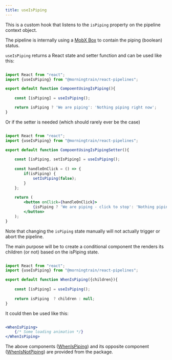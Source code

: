 ```yaml
---
title: useIsPiping
---
```


This is a custom hook that listens to the `isPiping` property on the pipeline context object.

The pipeline is internally using a [MobX Box](https://mobx.js.org/api.html#observablebox) to contain the piping (boolean) status.

`useIsPiping` returns a React state and setter function and can be used like this:

```jsx

import React from "react";
import {useIsPiping} from "@morningtrain/react-pipelines";

export default function CompoentUsingIsPiping(){
    
    const [isPiping] = useIsPiping();

    return isPiping ? 'We are piping': 'Nothing piping right now';
}

```

Or if the setter is needed (which should rarely ever be the case)

```jsx

import React from "react";
import {useIsPiping} from "@morningtrain/react-pipelines";

export default function CompoentUsingIsPipingSetter(){
    
    const [isPiping, setIsPiping] = useIsPiping();
    
    const handleOnClick = () => {
        if(isPiping) {
            setIsPiping(false);
        }
    };
    
    return (
        <button onClick={handleOnClick}>
            {isPiping ? 'We are piping - click to stop': 'Nothing piping right now'}
        </button>
    );
}

```

Note that changing the `isPiping` state manually will not actually trigger or abort the pipeline.

The main purpose will be to create a conditional component the renders its children (or not) based on the isPiping state.

```javascript

import React from "react";
import {useIsPiping} from "@morningtrain/react-pipelines";

export default function WhenIsPiping({children}){
    
    const [isPiping] = useIsPiping();
    
    return isPiping  ? children : null;
}

```

It could then be used like this:

```jsx

<WhenIsPiping>
    {/* Some loading animation */}
</WhenIsPiping>

```

The above components ([WhenIsPiping](../conditionals/when-is-piping)) and its opposite component ([WhenIsNotPiping](../conditionals/when-is-not-piping)) are provided from the package. 
